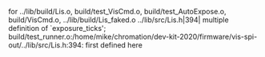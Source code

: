 for ../lib/build/Lis.o, build/test_VisCmd.o, build/test_AutoExpose.o, build/VisCmd.o, ../lib/build/Lis_faked.o
    ../lib/src/Lis.h|394|
    multiple definition of `exposure_ticks';
    build/test_runner.o:/home/mike/chromation/dev-kit-2020/firmware/vis-spi-out/../lib/src/Lis.h:394: first defined here



